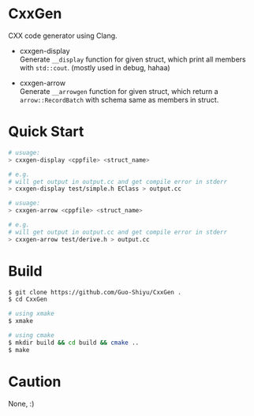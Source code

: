 # CxxGen
CXX code generator using Clang.    

+ cxxgen-display     
  Generate `__display` function for given struct, which print all members with `std::cout`. (mostly used in debug, hahaa)  

+ cxxgen-arrow  
  Generate `__arrowgen` function for given struct, which return a `arrow::RecordBatch` with schema same as members in struct. 


# Quick Start
```sh
# usuage:
> cxxgen-display <cppfile> <struct_name> 

# e.g.
# will get output in output.cc and get compile error in stderr 
> cxxgen-display test/simple.h EClass > output.cc

# usuage:
> cxxgen-arrow <cppfile> <struct_name> 

# e.g.
# will get output in output.cc and get compile error in stderr 
> cxxgen-arrow test/derive.h > output.cc

```


# Build 
```sh 
$ git clone https://github.com/Guo-Shiyu/CxxGen .
$ cd CxxGen

# using xmake 
$ xmake 

# using cmake 
$ mkdir build && cd build && cmake .. 
$ make 
```

# Caution 
None, :)  


